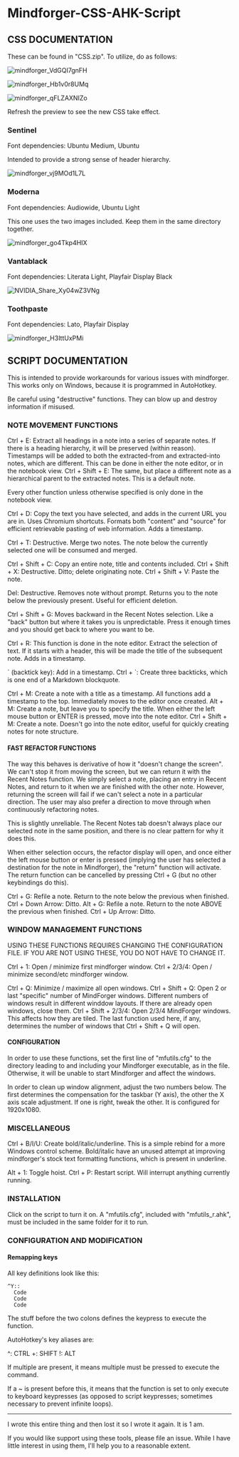 # Mindforger-CSS-AHK-Script

## CSS DOCUMENTATION

These can be found in "CSS.zip". To utilize, do as follows:

![mindforger_VdGQI7gnFH](https://user-images.githubusercontent.com/23107982/156518034-e4e3e622-5b6f-46d4-8d3f-0bbb2e968c25.png)

![mindforger_Hb1v0r8UMq](https://user-images.githubusercontent.com/23107982/156518112-98ddf99c-f4db-490d-9593-3d55ba0815ae.png)

![mindforger_qFLZAXNIZo](https://user-images.githubusercontent.com/23107982/156518194-e98afc23-4ce5-480a-a7ff-0335d492bffa.png)

Refresh the preview to see the new CSS take effect.

### Sentinel

Font dependencies: Ubuntu Medium, Ubuntu

Intended to provide a strong sense of header hierarchy.

![mindforger_vj9MOd1L7L](https://user-images.githubusercontent.com/23107982/156517656-2f458947-3b70-45b4-abef-50ddc66ab16f.png)

### Moderna

Font dependencies: Audiowide, Ubuntu Light

This one uses the two images included. Keep them in the same directory together.

![mindforger_go4Tkp4HIX](https://user-images.githubusercontent.com/23107982/156517681-64e25ead-204e-49f1-863b-11f2bf3dd164.png)

### Vantablack

Font dependencies: Literata Light, Playfair Display Black

![NVIDIA_Share_Xy04wZ3VNg](https://user-images.githubusercontent.com/23107982/156517779-ae5d7f43-74e3-4a33-bbbf-54fee980bf36.png)

### Toothpaste

Font dependencies: Lato, Playfair Display

![mindforger_H3IttUxPMi](https://user-images.githubusercontent.com/23107982/156517811-ae12e6d9-1dbc-4c2b-a18f-8cf8c1804fb4.png)


## SCRIPT DOCUMENTATION

This is intended to provide workarounds for various issues with mindforger. This works only on Windows, because it is programmed in AutoHotkey.

Be careful using "destructive" functions. They can blow up and destroy information if misused. 

### NOTE MOVEMENT FUNCTIONS

Ctrl + E: Extract all headings in a note into a series of separate notes. If there is a heading hierarchy, it will be preserved (within reason). Timestamps will be added to both the extracted-from and extracted-into notes, which are different. This can be done in either the note editor, or in the notebook view. 
Ctrl + Shift + E: The same, but place a different note as a hierarchical parent to the extracted notes. This is a default note.

Every other function unless otherwise specified is only done in the notebook view. 

Ctrl + D: Copy the text you have selected, and adds in the current URL you are in. Uses Chromium shortcuts. Formats both "content" and "source" for efficient retrievable pasting of web information. Adds a timestamp. 

Ctrl + T: Destructive. Merge two notes. The note below the currently selected one will be consumed and merged. 

Ctrl + Shift + C: Copy an entire note, title and contents included.
Ctrl + Shift + X: Destructive. Ditto; delete originating note.
Ctrl + Shift + V: Paste the note.

Del: Destructive. Removes note without prompt. Returns you to the note below the previously present. Useful for efficient deletion.

Ctrl + Shift + G: Moves backward in the Recent Notes selection. Like a "back" button but where it takes you is unpredictable. Press it enough times and you should get back to where you want to be.  

Ctrl + R: This function is done in the note editor. Extract the selection of text. If it starts with a header, this will be made the title of the subsequent note. Adds in a timestamp.

\` (backtick key): Add in a timestamp. 
Ctrl + \`: Create three backticks, which is one end of a Markdown blockquote. 

Ctrl + M: Create a note with a title as a timestamp. All functions add a timestamp to the top. Immediately moves to the editor once created.
Alt + M: Create a note, but leave you to specify the title. When either the left mouse button or ENTER is pressed, move into the note editor.
Ctrl + Shift + M: Create a note. Doesn't go into the note editor, useful for quickly creating notes for note structure. 

#### FAST REFACTOR FUNCTIONS

The way this behaves is derivative of how it "doesn't change the screen". We can't stop it from moving the screen, but we can return it with the Recent Notes function. We simply select a note, placing an entry in Recent Notes, and return to it when we are finished with the other note. However, returning the screen will fail if we can't select a note in a particular direction. The user may also prefer a direction to move through when continuously refactoring notes. 

This is slightly unreliable. The Recent Notes tab doesn't always place our selected note in the same position, and there is no clear pattern for why it does this. 

When either selection occurs, the refactor display will open, and once either the left mouse button or enter is pressed (implying the user has selected a destination for the note in Mindforger), the "return" function will activate. The return function can be cancelled by pressing Ctrl + G (but no other keybindings do this).

Ctrl + G: Refile a note. Return to the note below the previous when finished.
Ctrl + Down Arrow: Ditto.
Alt + G: Refile a note. Return to the note ABOVE the previous when finished. 
Ctrl + Up Arrow: Ditto.


### WINDOW MANAGEMENT FUNCTIONS

USING THESE FUNCTIONS REQUIRES CHANGING THE CONFIGURATION FILE. IF YOU ARE NOT USING THESE, YOU DO NOT HAVE TO CHANGE IT. 

Ctrl + 1: Open / minimize first mindforger window.
Ctrl + 2/3/4: Open / minimize second/etc mindforger window.

Ctrl + Q: Minimize / maximize all open windows. 
Ctrl + Shift + Q: Open 2 or last "specific" number of MindForger windows. Different numbers of windows result in different winddow layouts. If there are already open windows, close them. 
Ctrl + Shift + 2/3/4: Open 2/3/4 MindForger windows. This affects how they are tiled. The last function used here, if any, determines the number of windows that Ctrl + Shift + Q will open. 

#### CONFIGURATION 

In order to use these functions, set the first line of "mfutils.cfg" to the directory leading to and including your Mindforger executable, as in the file. Otherwise, it will be unable to start Mindforger and affect the windows.

In order to clean up window alignment, adjust the two numbers below. The first determines the compensation for the taskbar (Y axis), the other the X axis scale adjustment. If one is right, tweak the other. It is configured for 1920x1080. 

### MISCELLANEOUS

Ctrl + B/I/U: Create bold/italic/underline. This is a simple rebind for a more Windows control scheme. Bold/italic have an unused attempt at improving mindforger's stock text formatting functions, which is present in underline.

Alt + 1: Toggle hoist.
Ctrl + P: Restart script. Will interrupt anything currently running. 

### INSTALLATION

Click on the script to turn it on. A "mfutils.cfg", included with "mfutils_r.ahk", must be included in the same folder for it to run. 

### CONFIGURATION AND MODIFICATION

#### Remapping keys
All key definitions look like this:
```
^Y::
  Code
  Code 
  Code
```
The stuff before the two colons defines the keypress to execute the function.  

AutoHotkey's key aliases are:

^: CTRL
+: SHIFT
!: ALT

If multiple are present, it means multiple must be pressed to execute the command.

If a ~ is present before this, it means that the function is set to only execute to keyboard keypresses (as opposed to script keypresses; sometimes necessary to prevent infinite loops). 

---

I wrote this entire thing and then lost it so I wrote it again. It is 1 am. 

If you would like support using these tools, please file an issue. While I have little interest in using them, I'll help you to a reasonable extent. 
